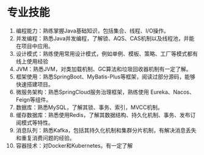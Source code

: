 # 专业技能
1. 编程能力：熟练掌握Java基础知识，包括集合、线程、I/O操作。
2. 并发编程：熟悉Java并发编程，了解锁、AQS、CAS机制以及线程池，并能在项目中应用。
3. 设计模式：熟练使用常用设计模式，例如单例、模板、策略、工厂等模式都有线上使用经验
4. JVM：熟悉JVM，对类加载机制、GC算法和垃圾回收器机制有一定了解。
5. 框架使用：熟悉SpringBoot、MyBatis-Plus等框架，阅读过部分源码，能够快速搭建项目。
6. 微服务架构：熟悉SpringCloud服务治理框架，熟练使用 Eureka、Nacos、Feign等组件。
7. 数据库：熟悉MySQL，了解其锁、事务、索引，MVCC机制。
8. 缓存数据库：熟悉使用Redis，了解其数据结构、持久化机制、事务、发布订阅模式等特性。
9.  消息队列：熟悉Kafka，包括其持久化机制和集群分片机制，有解决消息丢失和重复消费问题的经验。
10. 容器技术：对Docker和Kubernetes。有一定了解

# 